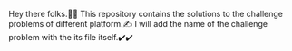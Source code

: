 Hey there folks.👋👋
This repository contains the solutions to the challenge problems of different platform.✍️
I will add the name of the challenge problem with the its file itself.✔️✔️
 
